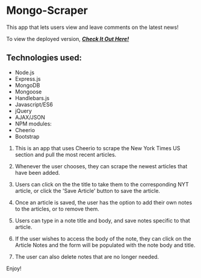 # Mongo-Scraper
This app that lets users view and leave comments on the latest news! 

To view the deployed version, _**[Check It Out Here!](https://mighty-plains-27460.herokuapp.com/)**_

## Technologies used:
* Node.js
* Express.js
* MongoDB
* Mongoose
* Handlebars.js
* Javascript/ES6
* jQuery
* AJAX/JSON
* NPM modules:
* Cheerio
* Bootstrap

1. This is an app that uses Cheerio to scrape the New York Times US section and pull the most recent articles.

2. Whenever the user chooses, they can scrape the newest articles that have been added.

3. Users can click on the the title to take them to the corresponding NYT article, or click the 'Save Article' button to save the article.

4. Once an article is saved, the user has the option to add their own notes to the articles, or to remove them.

5. Users can type in a note title and body, and save notes specific to that article.

6. If the user wishes to access the body of the note, they can click on the Article Notes and the form will be populated with the note body and title.

7. The user can also delete notes that are no longer needed.

Enjoy!
